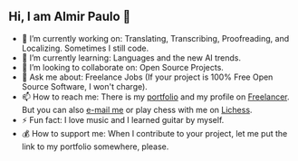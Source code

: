## Hi, I am Almir Paulo 👋

- 🔭 I’m currently working on: Translating, Transcribing, Proofreading, and Localizing. Sometimes I still code.
- 🌱 I’m currently learning: Languages and the new AI trends.
- 👯 I’m looking to collaborate on: Open Source Projects.
- 💬 Ask me about: Freelance Jobs (If your project is 100% Free Open Source Software, I won't charge).
- 📫 How to reach me: There is my [portfolio](https://almirpaulo.com/) and my profile on [Freelancer](https://www.freelancer.com/u/AlmirPaul0). But you can also [e-mail me](mailto:freelancer@almirpaulo.com) or play chess with me on [Lichess](https://lichess.org/@/Almirovsky).   
- ⚡ Fun fact: I love music and I learned guitar by myself. 
- 💰 How to support me: When I contribute to your project, let me put the link to my portfolio somewhere, please.  
<!-- - 🤔 I’m looking for help with: -->
